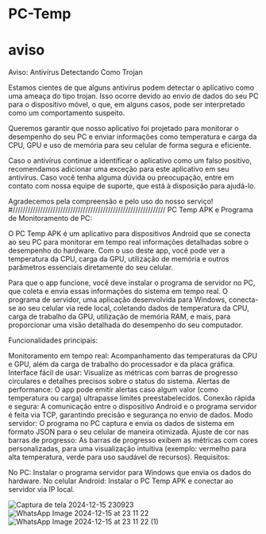 # PC-Temp 
#  aviso
Aviso: Antivírus Detectando Como Trojan

Estamos cientes de que alguns antivírus podem detectar o aplicativo como uma ameaça do tipo trojan. Isso ocorre devido ao envio de dados do seu PC para o dispositivo móvel, o que, em alguns casos, pode ser interpretado como um comportamento suspeito.

Queremos garantir que nosso aplicativo foi projetado para monitorar o desempenho do seu PC e enviar informações como temperatura e carga da CPU, GPU e uso de memória para seu celular de forma segura e eficiente.

Caso o antivírus continue a identificar o aplicativo como um falso positivo, recomendamos adicionar uma exceção para este aplicativo em seu antivírus. Caso você tenha alguma dúvida ou preocupação, entre em contato com nossa equipe de suporte, que está à disposição para ajudá-lo.

Agradecemos pela compreensão e pelo uso do nosso serviço!
#/////////////////////////////////////////////////////////////
PC Temp APK e Programa de Monitoramento de PC:

O PC Temp APK é um aplicativo para dispositivos Android que se conecta ao seu PC para monitorar em tempo real informações detalhadas sobre o desempenho do hardware. Com o uso deste app, você pode ver a temperatura da CPU, carga da GPU, utilização de memória e outros parâmetros essenciais diretamente do seu celular.

Para que o app funcione, você deve instalar o programa de servidor no PC, que coleta e envia essas informações do sistema em tempo real. O programa de servidor, uma aplicação desenvolvida para Windows, conecta-se ao seu celular via rede local, coletando dados de temperatura da CPU, carga de trabalho da GPU, utilização de memória RAM, e mais, para proporcionar uma visão detalhada do desempenho do seu computador.

Funcionalidades principais:

Monitoramento em tempo real: Acompanhamento das temperaturas da CPU e GPU, além da carga de trabalho do processador e da placa gráfica.
Interface fácil de usar: Visualize as métricas com barras de progresso circulares e detalhes precisos sobre o status do sistema.
Alertas de performance: O app pode emitir alertas caso algum valor (como temperatura ou carga) ultrapasse limites preestabelecidos.
Conexão rápida e segura: A comunicação entre o dispositivo Android e o programa servidor é feita via TCP, garantindo precisão e segurança no envio de dados.
Modo servidor: O programa no PC captura e envia os dados de sistema em formato JSON para o seu celular de maneira otimizada.
Ajuste de cor nas barras de progresso: As barras de progresso exibem as métricas com cores personalizadas, para uma visualização intuitiva (exemplo: vermelho para alta temperatura, verde para uso saudável de recursos).
Requisitos:

No PC: Instalar o programa servidor para Windows que envia os dados do hardware.
No celular Android: Instalar o PC Temp APK e conectar ao servidor via IP local.



![Captura de tela 2024-12-15 230923](https://github.com/user-attachments/assets/c2632914-3f1e-4263-ac20-702623474bdb)
![WhatsApp Image 2024-12-15 at 23 11 22](https://github.com/user-attachments/assets/919f637f-2fc3-4c84-8691-5f23560cfaab)
![WhatsApp Image 2024-12-15 at 23 11 22 (1)](https://github.com/user-attachments/assets/d3f7514c-2bb8-4140-8520-bfe0c8bbc7ef)


